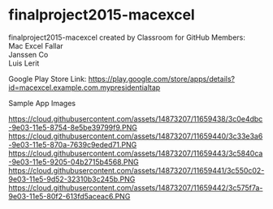 # finalproject2015-macexcel
finalproject2015-macexcel created by Classroom for GitHub
Members: </br>
Mac Excel Fallar </br>
Janssen Co </br>
Luis Lerit </br>

Google Play Store Link: https://play.google.com/store/apps/details?id=macexcel.example.com.mypresidentialtap </br>

Sample App Images 

https://cloud.githubusercontent.com/assets/14873207/11659438/3c0e4dbc-9e03-11e5-8754-8e5be39799f9.PNG
https://cloud.githubusercontent.com/assets/14873207/11659440/3c33e3a6-9e03-11e5-870a-7639c9eded71.PNG
https://cloud.githubusercontent.com/assets/14873207/11659443/3c5840ca-9e03-11e5-9205-04b2715b4568.PNG
https://cloud.githubusercontent.com/assets/14873207/11659441/3c550c02-9e03-11e5-9d52-32310b3c245b.PNG
https://cloud.githubusercontent.com/assets/14873207/11659442/3c575f7a-9e03-11e5-80f2-613fd5aceac6.PNG
